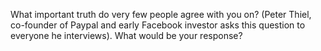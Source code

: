 What important truth do very few people agree with you on?  (Peter Thiel, co-founder of Paypal and early Facebook investor asks this question to everyone he interviews). What would be your response?
